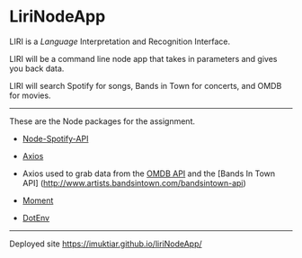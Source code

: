 # LiriNodeApp

LIRI is a _Language_ Interpretation and Recognition Interface. 

LIRI will be a command line node app that takes in parameters and gives you back data.

LIRI will search Spotify for songs, Bands in Town for concerts, and OMDB for movies.

-------------------------------------------------------------------------------------------------------------------

These are the Node packages for the assignment.

   * [Node-Spotify-API](https://www.npmjs.com/package/node-spotify-api)

   * [Axios](https://www.npmjs.com/package/axios)

   * Axios used to grab data from the [OMDB API](http://www.omdbapi.com) and the [Bands In Town API]      (http://www.artists.bandsintown.com/bandsintown-api)

   * [Moment](https://www.npmjs.com/package/moment)

   * [DotEnv](https://www.npmjs.com/package/dotenv)
   
   ----------------------------------------------------------------------------------------------------------------
   Deployed site 
   https://imuktiar.github.io/liriNodeApp/
   

